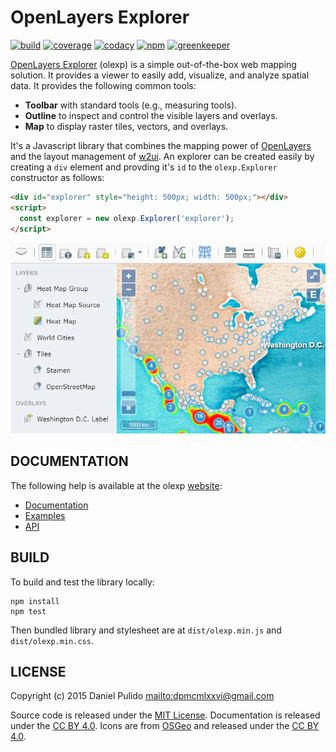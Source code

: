 # OpenLayers Explorer

[![build](https://travis-ci.org/dpmcmlxxvi/olexp.svg?branch=master)](https://travis-ci.org/dpmcmlxxvi/olexp)
[![coverage](https://img.shields.io/coveralls/dpmcmlxxvi/olexp/master.svg)](https://coveralls.io/github/dpmcmlxxvi/olexp?branch=master)
[![codacy](https://img.shields.io/codacy/grade/df098e3d833a44a3af028f712c4ee75e/master.svg)](https://www.codacy.com/app/dpmcmlxxvi/olexp?utm_source=github.com&amp;utm_medium=referral&amp;utm_content=dpmcmlxxvi/olexp&amp;utm_campaign=Badge_Grade)
[![npm](https://badge.fury.io/js/olexp.svg)](https://badge.fury.io/js/olexp)
[![greenkeeper](https://badges.greenkeeper.io/dpmcmlxxvi/olexp.svg)](https://greenkeeper.io/)

[OpenLayers Explorer](https://github.com/dpmcmlxxvi/olexp) (olexp) is a simple
out-of-the-box web mapping solution. It provides a viewer to easily add,
visualize, and analyze spatial data. It provides the following common tools:

- **Toolbar** with standard tools (e.g., measuring tools).
- **Outline** to inspect and control the visible layers and overlays.
- **Map** to display raster tiles, vectors, and overlays.

It's a Javascript library that combines the mapping power of
[OpenLayers](http://openlayers.org/) and the layout management of
[w2ui](http://w2ui.com). An explorer can be created easily by creating a `div`
element and provding it's `id` to the `olexp.Explorer` constructor as follows:

```html
<div id="explorer" style="height: 500px; width: 500px;"></div>
<script>
  const explorer = new olexp.Explorer('explorer');
</script>
```

![](docs/web/img/olexp-example-screenshot.png)

## DOCUMENTATION

The following help is available at the olexp
[website](http://dpmcmlxxvi.github.io/olexp):

- [Documentation](http://dpmcmlxxvi.github.io/olexp/web/)
- [Examples](http://dpmcmlxxvi.github.io/olexp/web/demos.html)
- [API](http://dpmcmlxxvi.github.io/olexp/api/)

## BUILD

To build and test the library locally:

```shell
npm install
npm test
```

Then bundled library and stylesheet are at `dist/olexp.min.js` and
`dist/olexp.min.css`.

## LICENSE

Copyright (c) 2015 Daniel Pulido <mailto:dpmcmlxxvi@gmail.com>

Source code is released under the [MIT License](http://opensource.org/licenses/MIT).
Documentation is released under the [CC BY 4.0](http://creativecommons.org/licenses/by-sa/4.0/).
Icons are from [OSGeo](http://trac.osgeo.org/osgeo/wiki) and released under the
[CC BY 4.0](http://creativecommons.org/licenses/by-sa/4.0/).
